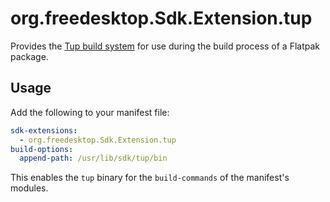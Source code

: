 # org.freedesktop.Sdk.Extension.tup

Provides the [Tup build system](https://gittup.org/tup) for use during the build process of a Flatpak package.

## Usage

Add the following to your manifest file:

```yaml
sdk-extensions:
  - org.freedesktop.Sdk.Extension.tup
build-options:
  append-path: /usr/lib/sdk/tup/bin
```

This enables the `tup` binary for the `build-commands` of the manifest's modules.
